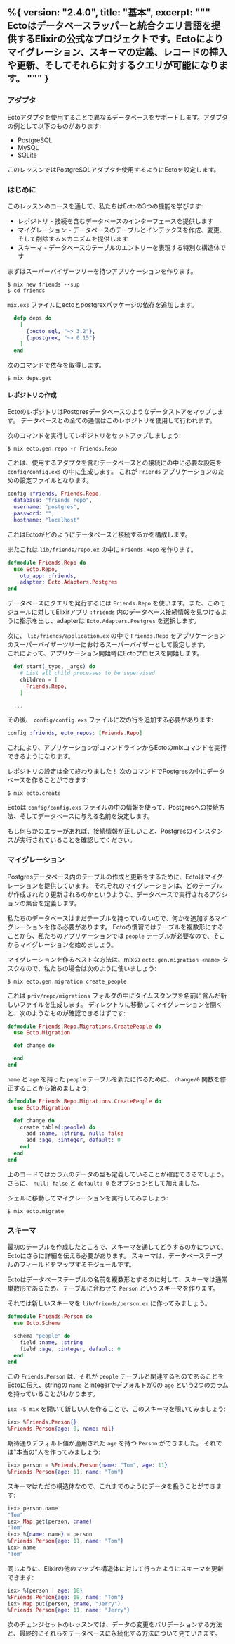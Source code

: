 %{
  version: "2.4.0",
  title: "基本",
  excerpt: """
  Ectoはデータベースラッパーと統合クエリ言語を提供するElixirの公式なプロジェクトです。Ectoによりマイグレーション、スキーマの定義、レコードの挿入や更新、そしてそれらに対するクエリが可能になります。
  """
}
---

### アダプタ

Ectoアダプタを使用することで異なるデータベースをサポートします。アダプタの例として以下のものがあります:

- PostgreSQL
- MySQL
- SQLite

このレッスンではPostgreSQLアダプタを使用するようにEctoを設定します。

### はじめに

このレッスンのコースを通して、私たちはEctoの3つの機能を学びます:

- レポジトリ - 接続を含むデータベースのインターフェースを提供します
- マイグレーション - データベースのテーブルとインデックスを作成、変更、そして削除するメカニズムを提供します
- スキーマ - データベースのテーブルのエントリーを表現する特別な構造体です

まずはスーパーバイザーツリーを持つアプリケーションを作ります。

```shell
$ mix new friends --sup
$ cd friends
```

`mix.exs` ファイルにectoとpostgrexパッケージの依存を追加します。

```elixir
  defp deps do
    [
      {:ecto_sql, "~> 3.2"},
      {:postgrex, "~> 0.15"}
    ]
  end
```

次のコマンドで依存を取得します。

```shell
$ mix deps.get
```

#### レポジトリの作成

EctoのレポジトリはPostgresデータベースのようなデータストアをマップします。
データベースとの全ての通信はこのレポジトリを使用して行われます。

次のコマンドを実行してレポジトリをセットアップしましょう:

```shell
$ mix ecto.gen.repo -r Friends.Repo
```

これは、使用するアダプタを含むデータベースとの接続にの中に必要な設定を `config/config.exs` の中に生成します。
これが `Friends` アプリケーションのための設定ファイルとなります。

```elixir
config :friends, Friends.Repo,
  database: "friends_repo",
  username: "postgres",
  password: "",
  hostname: "localhost"
```

これはEctoがどのようにデータベースと接続するかを構成します。

またこれは `lib/friends/repo.ex` の中に `Friends.Repo` を作ります。

```elixir
defmodule Friends.Repo do
  use Ecto.Repo, 
    otp_app: :friends,
    adapter: Ecto.Adapters.Postgres
end
```

データベースにクエリを発行するには `Friends.Repo` を使います。また、このモジュールに対してElixirアプリ `:friends` 内のデータベース接続情報を見つけるように指示を出し、adapterは `Ecto.Adapters.Postgres` を選択します。

次に、 `lib/friends/application.ex` の中で `Friends.Repo` をアプリケーションのスーパーバイザーツリーにおけるスーパーバイザーとして設定します。  
これによって、アプリケーション開始時にEctoプロセスを開始します。

```elixir
  def start(_type, _args) do
    # List all child processes to be supervised
    children = [
      Friends.Repo,
    ]

  ...
```

その後、 `config/config.exs` ファイルに次の行を追加する必要があります:

```elixir
config :friends, ecto_repos: [Friends.Repo]
```

これにより、アプリケーションがコマンドラインからEctoのmixコマンドを実行できるようになります。

レポジトリの設定は全て終わりました！
次のコマンドでPostgresの中にデータベースを作ることができます:

```shell
$ mix ecto.create
```

Ectoは `config/config.exs` ファイルの中の情報を使って、Postgresへの接続方法、そしてデータベースに与える名前を決定します。

もし何らかのエラーがあれば、接続情報が正しいこと、Postgresのインスタンスが実行されていることを確認してください。

### マイグレーション

Postgresデータベース内のテーブルの作成と更新をするために、Ectoはマイグレーションを提供しています。
それぞれのマイグレーションは、どのテーブルが作成されたり更新されるのかというような、データベースで実行されるアクションの集合を定義します。

私たちのデータベースはまだテーブルを持っていないので、何かを追加するマイグレーションを作る必要があります。
Ectoの慣習ではテーブルを複数形にすることから、私たちのアプリケーションでは `people` テーブルが必要なので、そこからマイグレーションを始めましょう。

マイグレーションを作るベストな方法は、mixの `ecto.gen.migration <name>` タスクなので、私たちの場合は次のように使いましょう:

```shell
$ mix ecto.gen.migration create_people
```

これは `priv/repo/migrations` フォルダの中にタイムスタンプを名前に含んだ新しいファイルを生成します。
ディレクトリに移動してマイグレーションを開くと、次のようなものが確認できるはずです:

```elixir
defmodule Friends.Repo.Migrations.CreatePeople do
  use Ecto.Migration

  def change do

  end
end
```

`name` と `age` を持った `people` テーブルを新たに作るために、 `change/0` 関数を修正することから始めましょう:

```elixir
defmodule Friends.Repo.Migrations.CreatePeople do
  use Ecto.Migration

  def change do
    create table(:people) do
      add :name, :string, null: false
      add :age, :integer, default: 0
    end
  end
end
```

上のコードではカラムのデータの型も定義していることが確認できるでしょう。
さらに、 `null: false` と `default: 0` をオプションとして加えました。

シェルに移動してマイグレーションを実行してみましょう:

```shell
$ mix ecto.migrate
```

### スキーマ

最初のテーブルを作成したところで、スキーマを通してどうするのかについて、Ectoにさらに詳細を伝える必要があります。
スキーマは、データベーステーブルのフィールドをマップするモジュールです。

Ectoはデータベーステーブルの名前を複数形とするのに対して、スキーマは通常単数形であるため、テーブルに合わせて `Person` というスキーマを作ります。

それでは新しいスキーマを `lib/friends/person.ex` に作ってみましょう。

```elixir
defmodule Friends.Person do
  use Ecto.Schema

  schema "people" do
    field :name, :string
    field :age, :integer, default: 0
  end
end
```

この `Friends.Person` は、それが `people` テーブルと関連するものであることをEctoに伝え、stringの `name` とintegerでデフォルトが0の `age` という2つのカラムを持っていることがわかります。

`iex -S mix` を開いて新しい人を作ることで、このスキーマを覗いてみましょう:

```elixir
iex> %Friends.Person{}
%Friends.Person{age: 0, name: nil}
```

期待通りデフォルト値が適用された `age` を持つ `Person` ができました。
それでは"本当の"人を作ってみましょう:

```elixir
iex> person = %Friends.Person{name: "Tom", age: 11}
%Friends.Person{age: 11, name: "Tom"}
```

スキーマはただの構造体なので、これまでのようにデータを扱うことができます:

```elixir
iex> person.name
"Tom"
iex> Map.get(person, :name)
"Tom"
iex> %{name: name} = person
%Friends.Person{age: 11, name: "Tom"}
iex> name
"Tom"
```

同じように、Elixirの他のマップや構造体に対して行ったようにスキーマを更新できます:

```elixir
iex> %{person | age: 18}
%Friends.Person{age: 18, name: "Tom"}
iex> Map.put(person, :name, "Jerry")
%Friends.Person{age: 11, name: "Jerry"}
```

次のチェンジセットのレッスンでは、データの変更をバリデーションする方法と、最終的にそれらをデータベースに永続化する方法について見ていきます。
